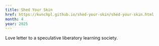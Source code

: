 ```yaml
---
title: Shed Your Skin
href: https://kvnchpl.github.io/shed-your-skin/shed-your-skin.html
month: 4
year: 2025
---
```


Love letter to a speculative liberatory learning society.